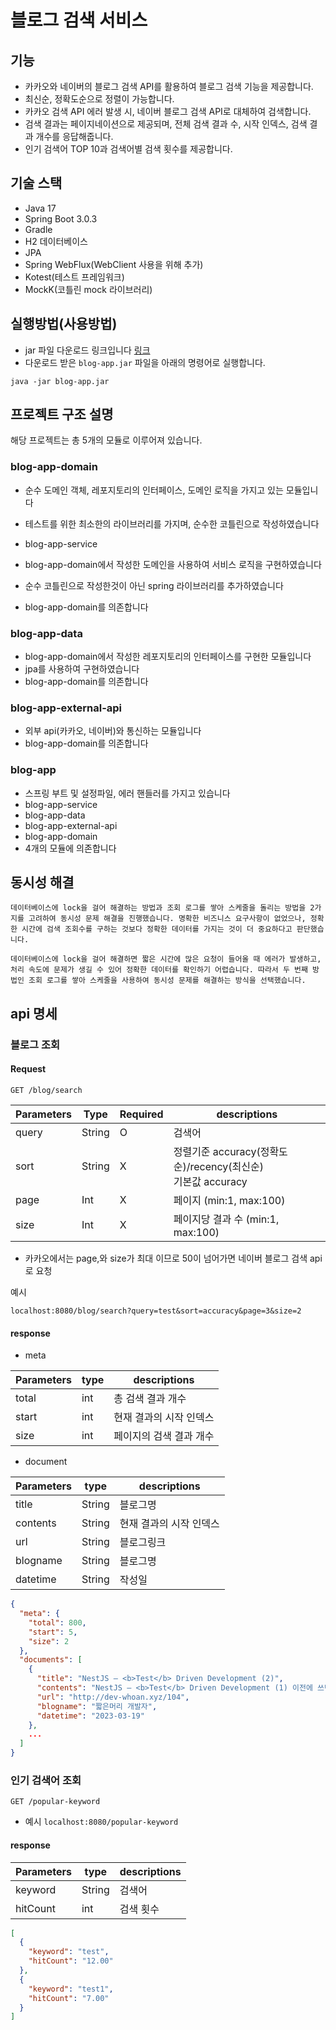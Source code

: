 # 블로그 검색 서비스

## 기능

- 카카오와 네이버의 블로그 검색 API를 활용하여 블로그 검색 기능을 제공합니다.
- 최신순, 정확도순으로 정렬이 가능합니다.
- 카카오 검색 API 에러 발생 시, 네이버 블로그 검색 API로 대체하여 검색합니다.
- 검색 결과는 페이지네이션으로 제공되며, 전체 검색 결과 수, 시작 인덱스, 검색 결과 개수를 응답해줍니다.
- 인기 검색어 TOP 10과 검색어별 검색 횟수를 제공합니다.

## 기술 스택

- Java 17
- Spring Boot 3.0.3
- Gradle
- H2 데이터베이스
- JPA
- Spring WebFlux(WebClient 사용을 위해 추가)
- Kotest(테스트 프레임워크)
- MockK(코틀린 mock 라이브러리)

## 실행방법(사용방법)
- jar 파일 다운로드 링크입니다 [링크](https://github.com/Sung-ho94/blog-search-app/raw/master/blog-app.jar)
- 다운로드 받은 `blog-app.jar` 파일을 아래의 명령어로 실행합니다.

```
java -jar blog-app.jar
```

## 프로젝트 구조 설명

해당 프로젝트는 총 5개의 모듈로 이루어져 있습니다.

### blog-app-domain

- 순수 도메인 객체, 레포지토리의 인터페이스, 도메인 로직을 가지고 있는 모듈입니다
- 테스트를 위한 최소한의 라이브러리를 가지며, 순수한 코틀린으로 작성하였습니다

- blog-app-service
- blog-app-domain에서 작성한 도메인을 사용하여 서비스 로직을 구현하였습니다
- 순수 코틀린으로 작성한것이 아닌 spring 라이브러리를 추가하였습니다
- blog-app-domain를 의존합니다

### blog-app-data

- blog-app-domain에서 작성한 레포지토리의 인터페이스를 구현한 모듈입니다
- jpa를 사용하여 구현하였습니다
- blog-app-domain를 의존합니다

### blog-app-external-api

- 외부 api(카카오, 네이버)와 통신하는 모듈입니다
- blog-app-domain를 의존합니다

### blog-app

- 스프링 부트 및 설정파일, 에러 핸들러를 가지고 있습니다
- blog-app-service
- blog-app-data
- blog-app-external-api
- blog-app-domain
- 4개의 모듈에 의존합니다

## 동시성 해결

```text
데이터베이스에 lock을 걸어 해결하는 방법과 조회 로그를 쌓아 스케줄을 돌리는 방법을 2가지를 고려하여 동시성 문제 해결을 진행했습니다. 명확한 비즈니스 요구사항이 없었으나, 정확한 시간에 검색 조회수를 구하는 것보다 정확한 데이터를 가지는 것이 더 중요하다고 판단했습니다.

데이터베이스에 lock을 걸어 해결하면 짧은 시간에 많은 요청이 들어올 때 에러가 발생하고, 처리 속도에 문제가 생길 수 있어 정확한 데이터를 확인하기 어렵습니다. 따라서 두 번째 방법인 조회 로그를 쌓아 스케줄을 사용하여 동시성 문제를 해결하는 방식을 선택했습니다.

```

## api 명세

### 블로그 조회

#### Request

``
GET /blog/search
``

| Parameters | Type   | Required | descriptions                                       |
|------------|--------|----------|----------------------------------------------------|
| query      | String | O        | 검색어                                                |
| sort       | String | X        | 정렬기준 accuracy(정확도순)/recency(최신순)<br/>기본값  accuracy |
| page       | Int    | X        | 페이지 (min:1, max:100)                               |
| size       | Int    | X        | 페이지당 결과 수 (min:1, max:100)                         |

- 카카오에서는 page,와 size가 최대 이므로 50이 넘어가면 네이버 블로그 검색 api로 요청

예시

```text
localhost:8080/blog/search?query=test&sort=accuracy&page=3&size=2
```

#### response

- meta

| Parameters | type | descriptions  
|------------|------|---------------|
| total      | int  | 총 검색 결과 개수    
| start      | int  | 현재 결과의 시작 인덱스 
| size       | int  | 페이지의 검색 결과 개수 

- document

| Parameters | type   | descriptions  |
|------------|--------|---------------|
| title      | String | 블로그명          |
| contents   | String | 현재 결과의 시작 인덱스 | 
| url        | String | 블로그링크         |
| blogname   | String | 블로그명          |
| datetime   | String | 작성일           |

```json
{
  "meta": {
    "total": 800,
    "start": 5,
    "size": 2
  },
  "documents": [
    {
      "title": "NestJS — <b>Test</b> Driven Development (2)",
      "contents": "NestJS — <b>Test</b> Driven Development (1) 이전에 쓰던 To Do List를 폐기하고, NestJS MVC 환경에서 TDD를 수행하는 법을 작성하려 한다. 크게 Unit <b>Test</b>와 Integration <b>Test</b>로 나누어서 연재할 예정이다. 흔히 서비스의 프론트엔드에서 발생하는 요청 dev-whoan.xyz 계속해서 User 정보를 관리하는 API 서버를 설계하고...",
      "url": "http://dev-whoan.xyz/104",
      "blogname": "짧은머리 개발자",
      "datetime": "2023-03-19"
    },
    ...
  ]
}
```

### 인기 검색어 조회

```text
GET /popular-keyword
```

- 예시
  ```localhost:8080/popular-keyword```

#### response

| Parameters | type   | descriptions 
|------------|--------|--------------|
| keyword    | String | 검색어          
| hitCount   | int    | 검색 횟수        

```json
[
  {
    "keyword": "test",
    "hitCount": "12.00"
  },
  {
    "keyword": "test1",
    "hitCount": "7.00"
  }
]
```